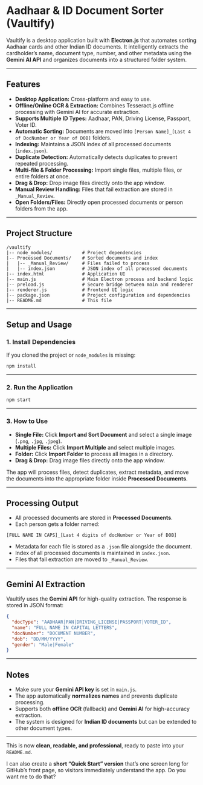 # Aadhaar & ID Document Sorter (Vaultify)

Vaultify is a desktop application built with **Electron.js** that automates sorting Aadhaar cards and other Indian ID documents. It intelligently extracts the cardholder’s name, document type, number, and other metadata using the **Gemini AI API** and organizes documents into a structured folder system.

---

## Features

* **Desktop Application:** Cross-platform and easy to use.
* **Offline/Online OCR & Extraction:** Combines Tesseract.js offline processing with Gemini AI for accurate extraction.
* **Supports Multiple ID Types:** Aadhaar, PAN, Driving License, Passport, Voter ID.
* **Automatic Sorting:** Documents are moved into `[Person Name]_[Last 4 of DocNumber or Year of DOB]` folders.
* **Indexing:** Maintains a JSON index of all processed documents (`index.json`).
* **Duplicate Detection:** Automatically detects duplicates to prevent repeated processing.
* **Multi-file & Folder Processing:** Import single files, multiple files, or entire folders at once.
* **Drag & Drop:** Drop image files directly onto the app window.
* **Manual Review Handling:** Files that fail extraction are stored in `_Manual_Review`.
* **Open Folders/Files:** Directly open processed documents or person folders from the app.

---

## Project Structure

```
/vaultify
|-- node_modules/           # Project dependencies
|-- Processed Documents/    # Sorted documents and index
|   |-- _Manual_Review/     # Files failed to process
|   |-- index.json          # JSON index of all processed documents
|-- index.html              # Application UI
|-- main.js                 # Main Electron process and backend logic
|-- preload.js              # Secure bridge between main and renderer
|-- renderer.js             # Frontend UI logic
|-- package.json            # Project configuration and dependencies
|-- README.md               # This file
```

---

## Setup and Usage

### 1. Install Dependencies

If you cloned the project or `node_modules` is missing:

```bash
npm install
```

---

### 2. Run the Application

```bash
npm start
```

---

### 3. How to Use

* **Single File:** Click **Import and Sort Document** and select a single image (`.png`, `.jpg`, `.jpeg`).
* **Multiple Files:** Click **Import Multiple** and select multiple images.
* **Folder:** Click **Import Folder** to process all images in a directory.
* **Drag & Drop:** Drag image files directly onto the app window.

The app will process files, detect duplicates, extract metadata, and move the documents into the appropriate folder inside **Processed Documents**.

---

## Processing Output

* All processed documents are stored in **Processed Documents**.
* Each person gets a folder named:

```
[FULL NAME IN CAPS]_[Last 4 digits of docNumber or Year of DOB]
```

* Metadata for each file is stored as a `.json` file alongside the document.
* Index of all processed documents is maintained in `index.json`.
* Files that fail extraction are moved to `_Manual_Review`.

---

## Gemini AI Extraction

Vaultify uses the **Gemini API** for high-quality extraction. The response is stored in JSON format:

```json
{
  "docType": "AADHAAR|PAN|DRIVING_LICENSE|PASSPORT|VOTER_ID",
  "name": "FULL NAME IN CAPITAL LETTERS",
  "docNumber": "DOCUMENT NUMBER",
  "dob": "DD/MM/YYYY",
  "gender": "Male|Female"
}
```

---

## Notes

* Make sure your **Gemini API key** is set in `main.js`.
* The app automatically **normalizes names** and prevents duplicate processing.
* Supports both **offline OCR** (fallback) and **Gemini AI** for high-accuracy extraction.
* The system is designed for **Indian ID documents** but can be extended to other document types.

---

This is now **clean, readable, and professional**, ready to paste into your `README.md`.

I can also create a **short “Quick Start” version** that’s one screen long for GitHub’s front page, so visitors immediately understand the app. Do you want me to do that?
